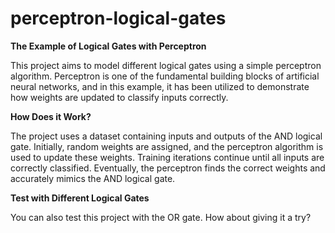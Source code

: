 # perceptron-logical-gates
**The Example of Logical Gates with Perceptron**

This project aims to model different logical gates using a simple perceptron algorithm. Perceptron is one of the fundamental building blocks of artificial neural networks, and in this example, it has been utilized to demonstrate how weights are updated to classify inputs correctly.

**How Does it Work?**

The project uses a dataset containing inputs and outputs of the AND logical gate. Initially, random weights are assigned, and the perceptron algorithm is used to update these weights. Training iterations continue until all inputs are correctly classified. Eventually, the perceptron finds the correct weights and accurately mimics the AND logical gate.


**Test with Different Logical Gates** 

You can also test this project with the OR gate. How about giving it a try?
